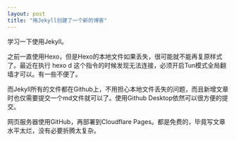 ```yaml
---
layout: post
title: "用Jekyll创建了一个新的博客"
---
```


学习一下使用Jekyll。

之前一直使用Hexo，但是Hexo的本地文件如果丢失，很可能就不能再复原样式了。最近在执行 hexo d 这个指令的时候发现无法连接，必须开启Tun模式全局翻墙才可以。有一些不便了。

而Jekyll所有的文件都在Github上，不用担心本地文件丢失的问题，而且新增文章时也仅需要提交一个md文件就可以了。使用Github Desktop依然可以很方便的提交。

网页服务器使用GitHub，再部署到Cloudflare Pages。都是免费的，毕竟写文章水平太烂，没有必要折腾太复杂。
